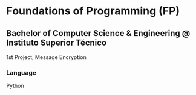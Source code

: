 # Foundations of Programming (FP)
## Bachelor of Computer Science & Engineering @ Instituto Superior Técnico
1st Project, Message Encryption


### Language
Python
